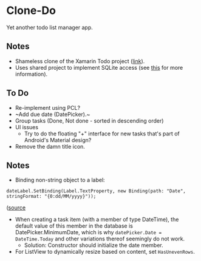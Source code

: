 # Clone-Do
Yet another todo list manager app.

## Notes
* Shameless clone of the Xamarin Todo project ([link](https://github.com/xamarin/xamarin-forms-samples/tree/master/Todo)).
* Uses shared project to implement SQLite access (see [this](http://github.com/chinalaunchlabs/reference-sqlite) for more information).

## To Do
* Re-implement using PCL?
* ~Add due date (DatePicker).~
* Group tasks (Done, Not done - sorted in descending order)
* UI issues
	* Try to do the floating "+" interface for new tasks that's part of Android's Material design?
* Remove the damn title icon.

## Notes
* Binding non-string object to a label:
```
dateLabel.SetBinding(Label.TextProperty, new Binding(path: "Date", stringFormat: "{0:dd/MM/yyyy}"));
```
([source](https://forums.xamarin.com/discussion/comment/57802/#Comment_57802)
* When creating a task item (with a member of type DateTime), the default value of this member in the database is DatePicker.MinimumDate, which is why `datePicker.Date = DateTime.Today` and other variations thereof seemingly do not work.
	* Solution: Constructor should initialize the date member.
* For ListView to dynamically resize based on content, set `HasUnevenRows`.